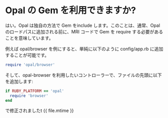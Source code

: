 # Opal の Gem を利用できますか?

はい。Opal は独自の方法で Gem をinclude します。このことは、通常、Opal のロードパスに追加される前に、MRI コードで Gem を require する必要があることを意味しています。

例えば opal/browser を例にすると、単純に以下のように config/app.rb に追加することが可能です。

```ruby
require 'opal/browser'
```

そして、opal-browser を利用したいコントローラーで、ファイルの先頭に以下を追加します:

```ruby
if RUBY_PLATFORM == 'opal'
  require 'browser'
end
```

で修正されましたt {{ file.mtime }}
